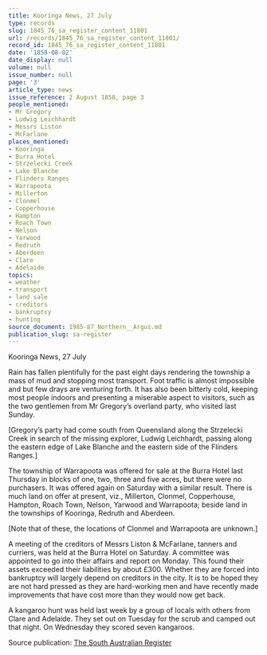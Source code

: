 ```yaml
---
title: Kooringa News, 27 July
type: records
slug: 1845_76_sa_register_content_11801
url: /records/1845_76_sa_register_content_11801/
record_id: 1845_76_sa_register_content_11801
date: '1858-08-02'
date_display: null
volume: null
issue_number: null
page: '3'
article_type: news
issue_reference: 2 August 1858, page 3
people_mentioned:
- Mr Gregory
- Ludwig Leichhardt
- Messrs Liston
- McFarlane
places_mentioned:
- Kooringa
- Burra Hotel
- Strzelecki Creek
- Lake Blanche
- Flinders Ranges
- Warrapoota
- Millerton
- Clonmel
- Copperhouse
- Hampton
- Roach Town
- Nelson
- Yarwood
- Redruth
- Aberdeen
- Clare
- Adelaide
topics:
- weather
- transport
- land sale
- creditors
- bankruptcy
- hunting
source_document: 1985-87_Northern__Argus.md
publication_slug: sa-register
---
```


Kooringa News, 27 July

Rain has fallen plentifully for the past eight days rendering the township a mass of mud and stopping most transport.  Foot traffic is almost impossible and but few drays are venturing forth.  It has also been bitterly cold, keeping most people indoors and presenting a miserable aspect to visitors, such as the two gentlemen from Mr Gregory’s overland party, who visited last Sunday.

[Gregory’s party had come south from Queensland along the Strzelecki Creek in search of the missing explorer, Ludwig Leichhardt, passing along the eastern edge of Lake Blanche and the eastern side of the Flinders Ranges.]

The township of Warrapoota was offered for sale at the Burra Hotel last Thursday in blocks of one, two, three and five acres, but there were no purchasers.  It was offered again on Saturday with a similar result.  There is much land on offer at present, viz., Millerton, Clonmel, Copperhouse, Hampton, Roach Town, Nelson, Yarwood and Warrapoota; beside land in the townships of Kooringa, Redruth and Aberdeen.

[Note that of these, the locations of Clonmel and Warrapoota are unknown.]

A meeting of the creditors of Messrs Liston & McFarlane, tanners and curriers, was held at the Burra Hotel on Saturday.  A committee was appointed to go into their affairs and report on Monday.  This found their assets exceeded their liabilities by about £300.  Whether they are forced into bankruptcy will largely depend on creditors in the city.  It is to be hoped they are not hard pressed as they are hard-working men and have recently made improvements that have cost more than they would now get back.

A kangaroo hunt was held last week by a group of locals with others from Clare and Adelaide.  They set out on Tuesday for the scrub and camped out that night.  On Wednesday they scored seven kangaroos.

Source publication: [The South Australian Register](/publications/sa-register/)
